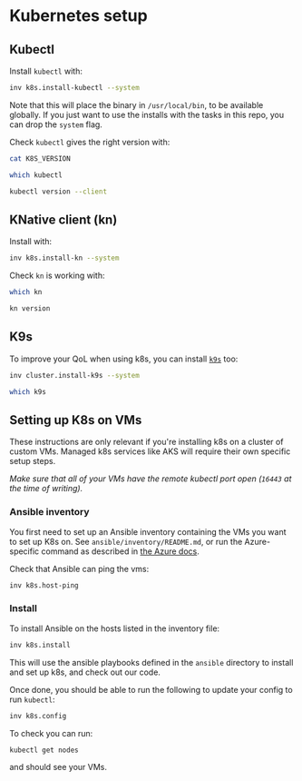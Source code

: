 # Kubernetes setup

## Kubectl

Install `kubectl` with:

```bash
inv k8s.install-kubectl --system
```

Note that this will place the binary in `/usr/local/bin`, to be available
globally. If you just want to use the installs with the tasks in this repo, you
can drop the `system` flag.

Check `kubectl` gives the right version with:

```bash
cat K8S_VERSION

which kubectl

kubectl version --client
```

## KNative client (kn)

Install with:

```bash
inv k8s.install-kn --system
```

Check `kn` is working with:

```bash
which kn

kn version
```

## K9s

To improve your QoL when using k8s, you can install
[`k9s`](https://github.com/derailed/k9s) too:

```bash
inv cluster.install-k9s --system

which k9s
```

## Setting up K8s on VMs

These instructions are only relevant if you're installing k8s on a cluster of
custom VMs. Managed k8s services like AKS will require their own specific setup
steps.

*Make sure that all of your VMs have the remote kubectl port open (`16443` at
the time of writing).*

### Ansible inventory

You first need to set up an Ansible inventory containing the VMs you want to set
up K8s on. See `ansible/inventory/README.md`, or run the Azure-specific command
as described in [the Azure docs](docs/azure.md).

Check that Ansible can ping the vms:

```bash
inv k8s.host-ping
```

### Install

To install Ansible on the hosts listed in the inventory file:

```bash
inv k8s.install
```

This will use the ansible playbooks defined in the `ansible` directory to
install and set up k8s, and check out our code.

Once done, you should be able to run the following to update your config to run
`kubectl`:

```bash
inv k8s.config
```

To check you can run:

```bash
kubectl get nodes
```

and should see your VMs.
